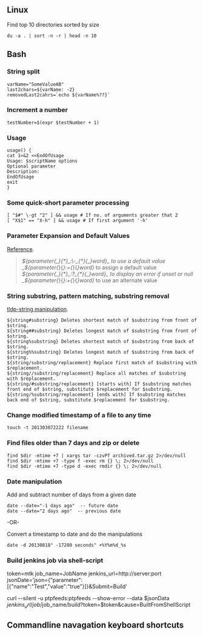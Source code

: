 ## Linux

Find top 10 directories sorted by size

    du -a . | sort -n -r | head -n 10

## Bash

### String split

    varName="SomeValueAB"
    last2chars=${varName: -2}
    removedLast2cahrs=`echo ${varName%??}`

### Increment a number
    testNumber=$(expr $testNumber + 1)

### Usage

	usage() {
	cat 1>&2 <<EndOfUsage
	Usage: $scriptName options
	Optional parameter
	Description:
	EndOfUsage
	exit
	}

### Some quick-short parameter processing

    [ "$#" \-gt "2" ] && usage # If no. of arguments greater that 2
    [ "X$1" == "X-h" ] && usage # If first argument '-h'

### Parameter Expansion and Default Values 
[Reference](http://www.debuntu.org/how-to-bash-parameter-expansion-and-default-values).

> _${parameter{_}{*}_:\-_{*}{_}word}_ to use a default value  
_${parameter{_}{*}_:=_{*}{_}word}_ to assign a default value  
_${parameter{_}{*}_:?_{*}{_}word}_ to display an error if unset or null  
_${parameter{_}{*}_:\+_{*}{_}word}_ to use an alternate value

### String substring, pattern matching, substring removal 
[tldp-string manipulation](http://tldp.org/LDP/abs/html/string-manipulation.html).

	${string#substring} Deletes shortest match of $substring from front of $string.
	${string##substring} Deletes longest match of $substring from front of $string.
	${string%substring} Deletes shortest match of $substring from back of $string.
	${string%%substring} Deletes longest match of $substring from back of $string.
	${string/substring/replacement} Replace first match of $substring with $replacement.
	${string//substring/replacement} Replace all matches of $substring with $replacement.
	${string/#substring/replacement} [starts with] If $substring matches front end of $string, substitute $replacement for $substring.
	${string/%substring/replacement} [ends with] If $substring matches back end of $string, substitute $replacement for $substring.

### Change modified timestamp of a file to any time

	touch -t 201303072222 filename

### Find files older than 7 days and zip or delete

    find $dir -mtime +7 | xargs tar -czvPf archived.tar.gz 2>/dev/null
    find $dir -mtime +7 -type f -exec rm {} \; 2>/dev/null
    find $dir -mtime +7 -type d -exec rmdir {} \; 2>/dev/null

### Date manipulation
Add and subtract number of days from a given date

    date --date="-1 days ago"  -- future date
    date --date="2 days ago"  -- previous date

-OR-

Convert a timestamp to date and do the manipulations

    date -d 20130818" -17280 seconds" +%Y%m%d_%s

### Build jenkins job via shell-script


token=mtk
job_name=JobName
jenkins_url=http://server:port
jsonDate='json={"parameter":[{"name":"Test","value":"true"}]}&Submit=Build'

curl --silent -u  ptpfeeds:ptpfeeds --show-error --data $jsonData $jenkins_url/job/$job_name/build?token=$token\&cause=BuiltFromShellScript

## Commandline navagation keyboard shortcuts
